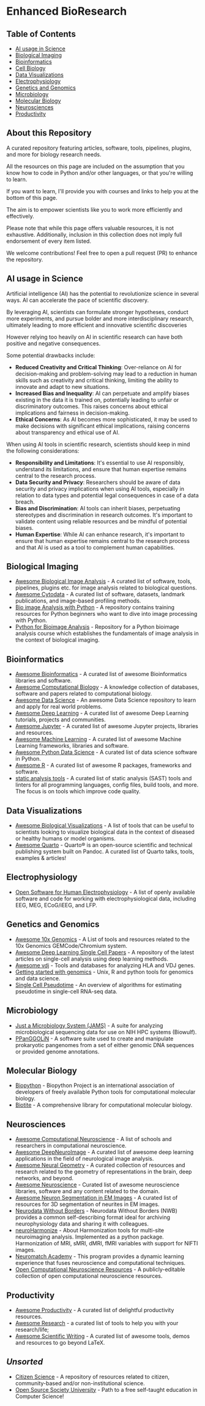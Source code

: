 # Enhanced BioResearch

## Table of Contents

- [AI usage in Science](#ai-usage-in-science)
- [Biological Imaging](#biological-imaging)
- [Bioinformatics](#bioinformatics)
- [Cell Biology](cell-biology)
- [Data Visualizations](#data-visualizations)
- [Electrophysiology](#electrophysiology)
- [Genetics and Genomics](#genetics-and-genomics)
- [Microbiology](#microbiology)
- [Molecular Biology](#molecular-biology)
- [Neurosciences](#neurosciences)
- [Productivity](#productivity)


## About this Repository

A curated repository featuring articles, software, tools, pipelines, plugins, and more  for biology research needs.

All the resources on this page are included on the assumption that you know how to code in Python and/or other languages, or that you're willing to learn.

If you want to learn, I'll provide you with courses and links to help you at the bottom of this page.

The aim is to empower scientists like you to work more efficiently and effectively.

Please note that while this page offers valuable resources, it is not exhaustive. Additionally, inclusion in this collection does not imply full endorsement of every item listed.

We welcome contributions! Feel free to open a pull request (PR) to enhance the repository.

## AI usage in Science

Artificial intelligence (AI) has the potential to revolutionize science in several ways. AI can accelerate the pace of scientific discovery.  

By leveraging AI, scientists can formulate stronger hypotheses, conduct more experiments, and pursue bolder and more interdisciplinary research, ultimately leading to more efficient and innovative scientific discoveries

However relying too heavily on AI in scientific research can have both positive and negative consequences. 

Some potential drawbacks include:

- **Reduced Creativity and Critical Thinking**: Over-reliance on AI for decision-making and problem-solving may lead to a reduction in human skills such as creativity and critical thinking, limiting the ability to innovate and adapt to new situations.
- **Increased Bias and Inequality**: AI can perpetuate and amplify biases existing in the data it is trained on, potentially leading to unfair or discriminatory outcomes. This raises concerns about ethical implications and fairness in decision-making.
- **Ethical Concerns**: As AI becomes more sophisticated, it may be used to make decisions with significant ethical implications, raising concerns about transparency and ethical use of AI.

When using AI tools in scientific research, scientists should keep in mind the following considerations:
  
- **Responsibility and Limitations**: It's essential to use AI responsibly, understand its limitations, and ensure that human expertise remains central to the research process.
- **Data Security and Privacy**: Researchers should be aware of data security and privacy implications when using AI tools, especially in relation to data types and potential legal consequences in case of a data breach.
- **Bias and Discrimination**: AI tools can inherit biases, perpetuating stereotypes and discrimination in research outcomes. It's important to validate content using reliable resources and be mindful of potential biases.
- **Human Expertise**: While AI can enhance research, it's important to ensure that human expertise remains central to the research process and that AI is used as a tool to complement human capabilities.


## Biological Imaging

- [Awesome Biological Image Analysis](https://github.com/hallvaaw/awesome-biological-image-analysis) - A curated list of software, tools, pipelines, plugins etc. for image analysis related to biological questions.
- [Awesome Cytodata](https://github.com/cytodata/awesome-cytodata) - A curated list of software, datasets, landmark publications, and image-based profiling methods.
- [Bio image Analysis with Python](https://github.com/BiAPoL/Bio-image_Analysis_with_Python) - A repository contains training resources for Python beginners who want to dive into image processing with Python.
- [Python for Bioimage Analysis](https://github.com/RMS-DAIM/Python-for-Bioimage-Analysis) -  Repository for a Python bioimage analysis course which establishes the fundamentals of image analysis in the context of biological imaging.
  
## Bioinformatics

- [Awesome Bioinformatics](https://github.com/danielecook/Awesome-Bioinformatics) - A curated list of awesome Bioinformatics libraries and software.
- [Awesome Computational Biology](https://github.com/inoue0426/awesome-computational-biology) - A knowledge collection of databases, software and papers related to computational biology.
- [Awesome Data Science](https://github.com/academic/awesome-datascience) - An awesome Data Science repository to learn and apply for real world problems.
- [Awesome Deep Learning](https://github.com/ChristosChristofidis/awesome-deep-learning) - A curated list of awesome Deep Learning tutorials, projects and communities.
- [Awesome Jupyter](https://github.com/markusschanta/awesome-jupyter) - A curated list of awesome Jupyter projects, libraries and resources.
- [Awesome Machine Learning](https://github.com/josephmisiti/awesome-machine-learning) - A curated list of awesome Machine Learning frameworks, libraries and software.
- [Awesome Python Data Science](https://github.com/krzjoa/awesome-python-data-science) - A curated list of data science software in Python.
- [Awesome R](https://github.com/qinwf/awesome-R) - A curated list of awesome R packages, frameworks and software.
- [static analysis tools](https://github.com/analysis-tools-dev/static-analysis) - A curated list of static analysis (SAST) tools and linters for all programming languages, config files, build tools, and more. The focus is on tools which improve code quality.

## Data Visualizations

- [Awesome Biological Visualizations](https://github.com/keller-mark/awesome-biological-visualizations) - A list of tools that can be  useful to scientists looking to visualize biological data in the context of diseased or healthy humans or model organisms.
- [Awesome Quarto](https://github.com/mcanouil/awesome-quarto) - Quarto® is an open-source scientific and technical publishing system built on Pandoc. A curated list of Quarto talks, tools, examples & articles!

## Electrophysiology 

- [Open Software for Human Electrophysiology](https://github.com/openlists/ElectrophysiologySoftware) - A list of openly available software and code for working with electrophysiological data, including EEG, MEG, ECoG/iEEG, and LFP.

## Genetics and Genomics

- [Awesome 10x Genomics](https://github.com/johandahlberg/awesome-10x-genomics) - A List of tools and resources related to the 10x Genomics GEMCode/Chromium system.
- [Awesome Deep Learning Single Cell Papers](https://github.com/OmicsML/awesome-deep-learning-single-cell-papers) - A repository of the latest articles on single-cell analysis using deep learning methods.
- [Awesome vdj](https://github.com/slowkow/awesome-vdj) - Tools and databases for analyzing HLA and VDJ genes.
- [Getting started with genomics](https://github.com/crazyhottommy/getting-started-with-genomics-tools-and-resources) - Unix, R and python tools for genomics and data science.
- [Single Cell Pseudotime](https://github.com/agitter/single-cell-pseudotime) - An overview of algorithms for estimating pseudotime in single-cell RNA-seq data.

## Microbiology

- [Just a Microbiology System (JAMS)](https://github.com/johnmcculloch/JAMS_BW) -  A suite for analyzing microbiological sequencing data for use on NIH HPC systems (Biowulf).
- [PPanGGOLiN](https://github.com/labgem/PPanGGOLiN) - A software suite used to create and manipulate prokaryotic pangenomes from a set of either genomic DNA sequences or provided genome annotations.

## Molecular Biology

- [Biopython](https://github.com/biopython/biopython) - Biopython Project is an international association of developers of freely available Python tools for computational molecular biology.
- [Biotite](https://github.com/biotite-dev/biotite) - A comprehensive library for computational molecular biology.
  
## Neurosciences

- [Awesome Computational Neuroscience](https://github.com/eselkin/awesome-computational-neuroscience) - A list of schools and researchers in computational neuroscience.
- [Awesome DeepNeuroImage](https://github.com/alxndrkalinin/awesome-deepneuroimage) -  A curated list of awesome deep learning applications in the field of neurological image analysis.
- [Awesome Neural Geometry](https://github.com/neurreps/awesome-neural-geometry) - A curated collection of resources and research related to the geometry of representations in the brain, deep networks, and beyond.
- [Awesome Neuroscience](https://github.com/analyticalmonk/awesome-neuroscience) - Curated list of awesome neuroscience libraries, software and any content related to the domain.
- [Awesome Neuron Segmentation in EM Images](https://github.com/subeeshvasu/Awesome-Neuron-Segmentation-in-EM-Images) - A curated list of resources for 3D segmentation of neurites in EM images.
- [Neurodata Without Borders](https://github.com/NeurodataWithoutBorders) - Neurodata Without Borders (NWB) provides a common self-describing format ideal for archiving neurophysiology data and sharing it with colleagues.
- [neuroHarmonize](https://github.com/rpomponio/neuroHarmonize) - About Harmonization tools for multi-site neuroimaging analysis. Implemented as a python package. Harmonization of MRI, sMRI, dMRI, fMRI variables with support for NIFTI images.
- [Neuromatch Academy](https://github.com/NeuromatchAcademy) - This program provides a dynamic learning experience that fuses neuroscience and computational techniques.
- [Open Computational Neuroscience Resources](https://github.com/asoplata/open-computational-neuroscience-resources) - A publicly-editable collection of open computational neuroscience resources.

## Productivity

- [Awesome Productivity](https://github.com/jyguyomarch/awesome-productivity) - A curated list of delightful productivity resources.
- [Awesome Research](https://github.com/emptymalei/awesome-research) -  a curated list of tools to help you with your research/life;
- [Awesome Scientific Writing](https://github.com/writing-resources/awesome-scientific-writing) - A curated list of awesome tools, demos and resources to go beyond LaTeX.

## *Unsorted*

- [Citizen Science](https://github.com/dylanrees/citizen-science) - A repository of resources related to citizen, community-based and/or non-institutional science.
- [Open Source Society University](https://github.com/ossu/computer-science) -  Path to a free self-taught education in Computer Science!



